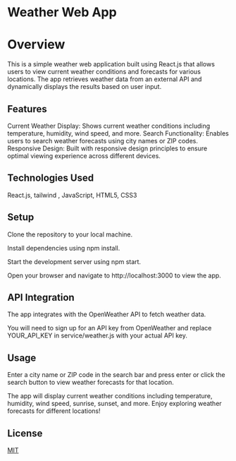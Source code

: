 # Weather Web App

# Overview
This is a simple weather web application built using React.js that allows users to view current weather conditions and forecasts for various locations. The app retrieves weather data from an external API and dynamically displays the results based on user input.

## Features

Current Weather Display: Shows current weather conditions including temperature, humidity, wind speed, and more.
Search Functionality: Enables users to search weather forecasts using city names or ZIP codes.
Responsive Design: Built with responsive design principles to ensure optimal viewing experience across different devices.

## Technologies Used

React.js,
tailwind ,
JavaScript,
HTML5,
CSS3

## Setup

Clone the repository to your local machine.

Install dependencies using npm install.

Start the development server using npm start.

Open your browser and navigate to http://localhost:3000 to view the app.

## API Integration
The app integrates with the OpenWeather API to fetch weather data.

 You will need to sign up for an API key from OpenWeather and replace YOUR_API_KEY in service/weather.js with your actual API key.

## Usage
Enter a city name or ZIP code in the search bar and press enter or click the search button to view weather forecasts for that location.

The app will display current weather conditions including temperature, humidity, wind speed, sunrise, sunset, and more.
Enjoy exploring weather forecasts for different locations!

## License

[MIT](https://choosealicense.com/licenses/mit/)
